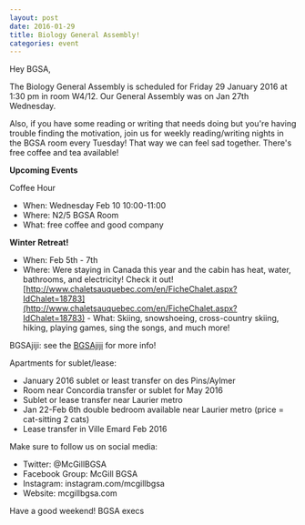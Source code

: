 ```yaml
---
layout: post
date: 2016-01-29
title: Biology General Assembly!
categories: event
---
```


Hey BGSA,

The Biology General Assembly is scheduled for Friday 29 January 2016 at 1:30 pm in room W4/12. Our General Assembly was on Jan 27th Wednesday.

Also, if you have some reading or writing that needs doing but you're having trouble finding the motivation, join us for weekly reading/writing nights in the BGSA room every Tuesday! That way we can feel sad together. There's free coffee and tea available!


**Upcoming Events**

Coffee Hour

- When: Wednesday Feb 10 10:00-11:00
- Where: N2/5 BGSA Room
- What: free coffee and good company

**Winter Retreat!**

- When: Feb 5th - 7th
- Where: Were staying in Canada this year and the cabin has heat, water, bathrooms, and electricity! Check it out!  [http://www.chaletsauquebec.com/en/FicheChalet.aspx?IdChalet=18783](http://www.chaletsauquebec.com/en/FicheChalet.aspx?IdChalet=18783) - What: Skiing, snowshoeing, cross-country skiing, hiking, playing games, sing the songs, and much more!


BGSAjiji: see the [BGSAjiji](https://docs.google.com/spreadsheets/d/1s9BcBibvzUni4RXZ90X5_LQtxD_19S6mxys_-VmQ1CM/edit?pli=1#gid=0) for more info!

Apartments for sublet/lease:

- January 2016 sublet or least transfer on des Pins/Aylmer
- Room near Concordia transfer or sublet for May 2016
- Sublet or lease transfer near Laurier metro
- Jan 22-Feb 6th double bedroom available near Laurier metro (price = cat-sitting 2 cats)
- Lease transfer in Ville Emard Feb 2016

Make sure to follow us on social media:

- Twitter: @McGillBGSA
- Facebook Group: McGill BGSA
- Instagram: instagram.com/mcgillbgsa 
- Website: mcgillbgsa.com


Have a good weekend!
BGSA execs

